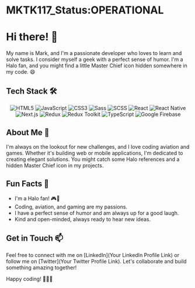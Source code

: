 # MKTK117_Status:OPERATIONAL

# Hi there! 👋

My name is Mark, and I'm a passionate developer who loves to learn and solve tasks. I consider myself a geek with a perfect sense of humor. I'm a Halo fan, and you might find a little Master Chief icon hidden somewhere in my code. 😄

## Tech Stack 🛠️

<p align="center">
  <img src="https://img.shields.io/badge/HTML5-E34F26?logo=html5&logoColor=white&style=flat-square" alt="HTML5">
  <img src="https://img.shields.io/badge/JavaScript-F7DF1E?logo=javascript&logoColor=black&style=flat-square" alt="JavaScript">
  <img src="https://img.shields.io/badge/CSS3-1572B6?logo=css3&logoColor=white&style=flat-square" alt="CSS3">
  <img src="https://img.shields.io/badge/Sass-CC6699?logo=sass&logoColor=white&style=flat-square" alt="Sass">
  <img src="https://img.shields.io/badge/SCSS-CC6699?logo=sass&logoColor=white&style=flat-square" alt="SCSS">
  <img src="https://img.shields.io/badge/React-61DAFB?logo=react&logoColor=white&style=flat-square" alt="React">
  <img src="https://img.shields.io/badge/React_Native-61DAFB?logo=react&logoColor=white&style=flat-square" alt="React Native">
  <img src="https://img.shields.io/badge/Next.js-000000?logo=next.js&logoColor=white&style=flat-square" alt="Next.js">
  <img src="https://img.shields.io/badge/Redux-764ABC?logo=redux&logoColor=white&style=flat-square" alt="Redux">
  <img src="https://img.shields.io/badge/Redux_Toolkit-764ABC?logo=redux&logoColor=white&style=flat-square" alt="Redux Toolkit">
  <img src="https://img.shields.io/badge/TypeScript-3178C6?logo=typescript&logoColor=white&style=flat-square" alt="TypeScript">
  <img src="https://img.shields.io/badge/Firebase-FFCA28?logo=firebase&logoColor=black&style=flat-square" alt="Google Firebase">
</p>

## About Me 💼

I'm always on the lookout for new challenges, and I love coding aviation and games. Whether it's building web or mobile applications, I'm dedicated to creating elegant solutions. You might catch some Halo references and a hidden Master Chief icon in my projects.

## Fun Facts 🚀

- I'm a Halo fan! 🎮🔫
- Coding, aviation, and gaming are my passions.
- I have a perfect sense of humor and am always up for a good laugh.
- Kind and open-minded, always ready to hear new ideas.

## Get in Touch 📫

Feel free to connect with me on [LinkedIn](Your LinkedIn Profile Link) or follow me on [Twitter](Your Twitter Profile Link). Let's collaborate and build something amazing together!

Happy coding! 👩‍💻🚀







